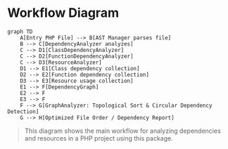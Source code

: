 # Workflow Diagram

```mermaid
graph TD
    A[Entry PHP File] --> B[AST Manager parses file]
    B --> C[DependencyAnalyzer analyzes]
    C --> D1[ClassDependencyAnalyzer]
    C --> D2[FunctionDependencyAnalyzer]
    C --> D3[ResourceAnalyzer]
    D1 --> E1[Class dependency collection]
    D2 --> E2[Function dependency collection]
    D3 --> E3[Resource usage collection]
    E1 --> F[DependencyGraph]
    E2 --> F
    E3 --> F
    F --> G[GraphAnalyzer: Topological Sort & Circular Dependency Detection]
    G --> H[Optimized File Order / Dependency Report]
```

> This diagram shows the main workflow for analyzing dependencies and resources in a PHP project using this package.
